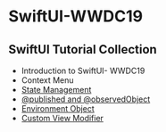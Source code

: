 # SwiftUI-WWDC19

## SwiftUI Tutorial Collection

- Introduction to SwiftUI- WWDC19
- Context Menu
- [State Management](https://github.com/tigerraj32/SwiftUI-TutorialCollection/tree/master/StateManagement)
- [@published and @observedObject](https://github.com/tigerraj32/SwiftUI-TutorialCollection/tree/master/Published-ObservedObject)
- [Environment Object](https://github.com/tigerraj32/SwiftUI-TutorialCollection/tree/master/EnviromentObject) 
- [Custom View Modifier](https://github.com/tigerraj32/SwiftUI-TutorialCollection/tree/master/CustomViewModifier)

